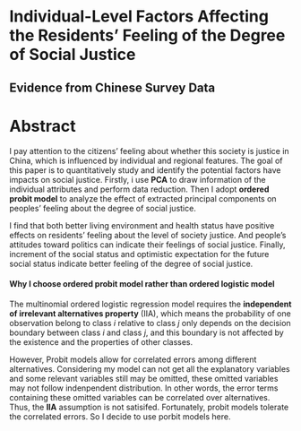 # Individual-Level Factors Affecting the Residents’ Feeling of the Degree of Social Justice
## Evidence from Chinese Survey Data
# Abstract

I pay attention to the citizens’ feeling about whether this society is justice in China, which is influenced by individual and regional features. The goal of this paper is to quantitatively study and identify the potential factors have impacts on social justice. Firstly, i use **PCA** to draw information of the individual attributes and perform data reduction. Then I adopt **ordered probit model** to analyze the effect of extracted principal components on peoples’ feeling about the degree of social justice. 

I find that both better living environment and health status have positive effects on residents’ feeling about the level of society justice. And people’s attitudes toward politics can indicate their feelings of social justice. Finally, increment of the social status and optimistic expectation for the future social status indicate better feeling of the degree of social justice.

#### Why I choose ordered probit model rather than ordered logistic model
The multinomial ordered logistic regression model requires the **independent of irrelevant alternatives property** (IIA), which means the probability of one observation belong to class *i* relative to class *j* only depends on the decision boundary between class *i* and class *j*, and this boundary is not affected by the existence and the properties of other classes.

However, Probit models allow for correlated errors among different alternatives. Considering my model can not get all the explanatory variables and some relevant variables still may be omitted, these omitted variables may not follow indenpendent distribution. In other words, the error terms containing these omitted variables can be correlated over alternatives. Thus, the **IIA** assumption is not satisifed. Fortunately, probit models tolerate the correlated errors. So I decide to use porbit models here.
